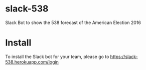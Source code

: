 # slack-538
Slack Bot to show the 538 forecast of the American Election 2016

# Install

To install the Slack bot for your team, please go to https://slack-538.herokuapp.com/login

